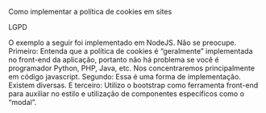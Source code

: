 Como implementar a política de cookies em sites

LGPD

O exemplo a seguir foi implementado em NodeJS. Não se preocupe. Primeiro: Entenda que a política de cookies é “geralmente” implementada no front-end da aplicação, portanto não há problema se você é programador Python, PHP, Java, etc. Nos concentraremos principalmente em código javascript. Segundo: Essa é uma forma de implementação. Existem diversas. E terceiro: Utilizo o bootstrap como ferramenta front-end para auxiliar no estilo e utilização de componentes específicos como o “modal”.